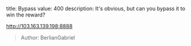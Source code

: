 title: Bypass
value: 400
description: It's obvious, but can you bypass it to win the reward?

http://103.163.139.198:8888

> Author: BerlianGabriel